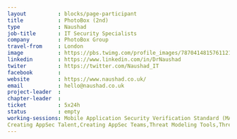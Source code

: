 ```yaml
---
layout          : blocks/page-participant
title           : PhotoBox (2nd)
type            : Naushad
job-title       : IT Security Specialists
company         : PhotoBox Group
travel-from     : London
image           : https://pbs.twimg.com/profile_images/787041481576112129/prX7KmUZ_400x400.jpg
linkedin        : https://www.linkedin.com/in/DrNaushad
twiter          : https://twitter.com/Naushad_IT
facebook        :
website         : https://www.naushad.co.uk/
email           : hello@naushad.co.uk
project-leader  :
chapter-leader  :
ticket          : 5x24h
status          : empty
working-sessions: Mobile Application Security Verification Standard (MASVS),Mobile Security Testing Guide (MSTG),Working Sessions related to SOC,AppSec SOC Monitoring Visualisation, Incident Response Playbook, Threat Modeling Templates,
Creating AppSec Talent,Creating AppSec Teams,Threat Modeling Tools,Threat Modeling Where do I Start?,Netflix Resilience Engineering
---
```


<!-- put more details about participant here -->
